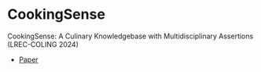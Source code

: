 # CookingSense
CookingSense: A Culinary Knowledgebase with Multidisciplinary Assertions (LREC-COLING 2024)
* [Paper](https://anthology.aclweb.org/2024.lrec-main.354/)
